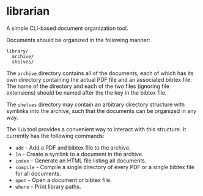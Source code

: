 # librarian
A simple CLI-based document organization tool.

Documents should be organized in the following manner:
```
library/
  archive/
  shelves/
```
The `archive` directory contains all of the documents, each of which has its
own directory containing the actual PDF file and an associated bibtex file. The
name of the directory and each of the two files (ignoring file extensions)
should be named after the the key in the bibtex file.

The `shelves` directory may contain an arbitrary directory structure with
symlinks into the archive, such that the documents can be organized in any way.

The `lib` tool provides a convenient way to interact with this structure. It
currently has the following commands:
* `add` - Add a PDF and bibtex file to the archive.
* `ln` - Create a symlink to a document in the archive.
* `index` - Generate an HTML file listing all documents.
* `compile` - Compile a single directory of every PDF or a single bibtex file
  for all documents.
* `open` - Open a document or bibtex file.
* `where` - Print library paths.
